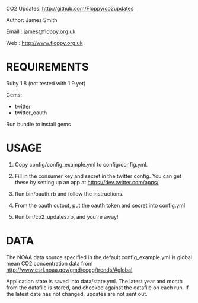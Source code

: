 CO2 Updates: http://github.com/Floppy/co2updates

Author: James Smith

Email : james@floppy.org.uk

Web   : http://www.floppy.org.uk

REQUIREMENTS
============

Ruby 1.8 (not tested with 1.9 yet)

Gems:
-  twitter
-  twitter_oauth

Run bundle to install gems

USAGE
=====

1. Copy config/config_example.yml to config/config.yml.

2. Fill in the consumer key and secret in the twitter config. You can get these
   by setting up an app at https://dev.twitter.com/apps/
   
3. Run bin/oauth.rb and follow the instructions.

4. From the oauth output, put the oauth token and secret into config.yml

5. Run bin/co2_updates.rb, and you're away!

DATA
====

The NOAA data source specified in the default config_example.yml is global mean
CO2 concentration data from http://www.esrl.noaa.gov/gmd/ccgg/trends/#global

Application state is saved into data/state.yml. The latest year and month from
the datafile is stored, and checked against the datafile on each run. If the 
latest date has not changed, updates are not sent out.
